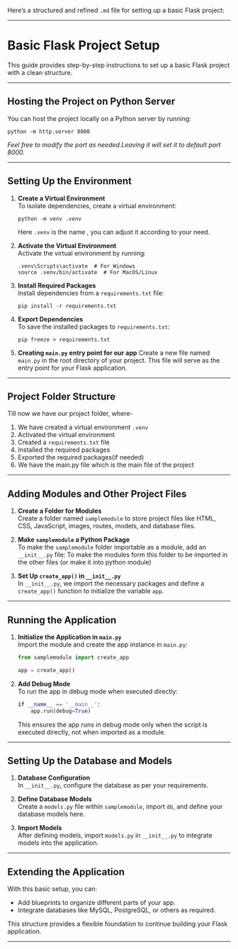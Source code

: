 Here’s a structured and refined `.md` file for setting up a basic Flask project:

---

# Basic Flask Project Setup

This guide provides step-by-step instructions to set up a basic Flask project with a clean structure.

---

## Hosting the Project on Python Server
You can host the project locally on a Python server by running:
```
python -m http.server 8000
```
*Feel free to modify the port as needed.Leaving it will set it to default port 8000.*

---

## Setting Up the Environment

1. **Create a Virtual Environment**  
   To isolate dependencies, create a virtual environment:
   ```
   python -m venv .venv 
   ```
    Here `.venv` is the name , you can adjust it according to your need.

2. **Activate the Virtual Environment**  
   Activate the virtual environment by running:
   ```
   .venv\Scripts\activate  # For Windows
   source .venv/bin/activate  # For MacOS/Linux
   ```

3. **Install Required Packages**  
   Install dependencies from a `requirements.txt` file:
   ```
   pip install -r requirements.txt
   ```

4. **Export Dependencies**  
   To save the installed packages to `requirements.txt`:
   ```
   pip freeze > requirements.txt
   ```
5. **Creating `main.py` entry point for our app**
    Create a new file named `main.py` in the root directory of your project. This file  will serve as the entry point for your Flask application.

---

## Project Folder Structure

Till now we have our project folder, where-  
1. We have created a virtual environment `.venv`
2. Activated the virtual environment  
3. Created a `requirements.txt` file  
4. Installed the required packages  
5. Exported the required packages(if needed)  
6. We have the main.py file which is the main file of the project 

---

## Adding Modules and Other Project Files

1. **Create a Folder for Modules**  
   Create a folder named `samplemodule` to store project files like HTML, CSS, JavaScript, images, routes, models, and database files.
   

2. **Make `samplemodule` a Python Package**  
   To make the `samplemodule` folder importable as a module, add an `__init__.py` file:
   To make the modules form this folder to be  imported in the other files (or make it into python module)
  

3. **Set Up `create_app()` in `__init__.py`**  
   In `__init__.py`, we import the necessary packages and define a `create_app()` function to initialize the variable `app`.

---

## Running the Application

1. **Initialize the Application in `main.py`**  
   Import the module and create the app instance in `main.py`:
   ```python
   from samplemodule import create_app

   app = create_app()
   ```

2. **Add Debug Mode**  
   To run the app in debug mode when executed directly:
   ```python
   if __name__ == '__main__':
       app.run(debug=True)
   ```

   This ensures the app runs in debug mode only when the script is executed directly, not when imported as a module.

---

## Setting Up the Database and Models

1. **Database Configuration**  
   In `__init__.py`, configure the database as per your requirements.

2. **Define Database Models**  
   Create a `models.py` file within `samplemodule`, import `db`, and define your database models here.

3. **Import Models**  
   After defining models, import `models.py` in `__init__.py` to integrate models into the application.

---

## Extending the Application

With this basic setup, you can:
- Add blueprints to organize different parts of your app.
- Integrate databases like MySQL, PostgreSQL, or others as required.
  
This structure provides a flexible foundation to continue building your Flask application.

---


